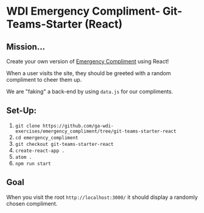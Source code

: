 # WDI Emergency Compliment- Git-Teams-Starter (React)

## Mission…

Create your own version of [Emergency Compliment](http://emergencycompliment.com/) using React!

When a user visits the site, they should be greeted with a random compliment to cheer them up.

We are "faking" a back-end by using `data.js` for our compliments.

## Set-Up:

1. `git clone https://github.com/ga-wdi-exercises/emergency_compliment/tree/git-teams-starter-react`
2. `cd emergency_compliment`
3. `git checkout git-teams-starter-react`
4. `create-react-app .`
5. `atom .`
5. `npm run start`

## Goal

When you visit the root `http://localhost:3000/` it should display a randomly chosen compliment.
